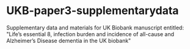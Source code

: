 # UKB-paper3-supplementarydata
Supplementary data and materials for UK Biobank manuscript entitled: "Life’s essential 8, infection burden and incidence of all-cause and Alzheimer’s Disease dementia in the UK biobank"


